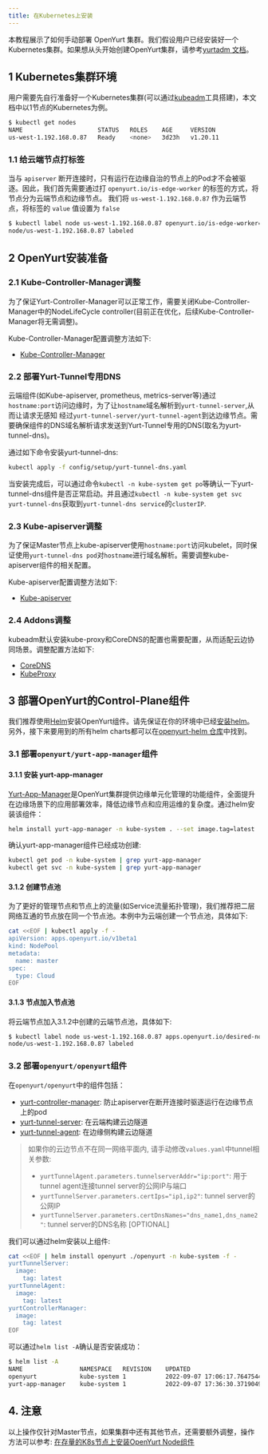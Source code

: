 ```yaml
---
title: 在Kubernetes上安装
---
```


本教程展示了如何手动部署 OpenYurt 集群。我们假设用户已经安装好一个Kubernetes集群。如果想从头开始创建OpenYurt集群，请参考[yurtadm 文档](./yurtadm-init.md)。

## 1 Kubernetes集群环境

用户需要先自行准备好一个Kubernetes集群(可以通过[kubeadm](https://kubernetes.io/docs/setup/production-environment/tools/kubeadm/create-cluster-kubeadm/)工具搭建)，本文档中以1节点的Kubernetes为例。

```bash
$ kubectl get nodes
NAME                     STATUS   ROLES    AGE     VERSION
us-west-1.192.168.0.87   Ready    <none>   3d23h   v1.20.11
```

### 1.1 给云端节点打标签

当与 `apiserver` 断开连接时，只有运行在边缘自治的节点上的Pod才不会被驱逐。因此，我们首先需要通过打 `openyurt.io/is-edge-worker` 的标签的方式，将节点分为云端节点和边缘节点。
我们将 `us-west-1.192.168.0.87` 作为云端节点，将标签的 `value` 值设置为 `false`

```bash
$ kubectl label node us-west-1.192.168.0.87 openyurt.io/is-edge-worker=false
node/us-west-1.192.168.0.87 labeled
```

## 2 OpenYurt安装准备

### 2.1 Kube-Controller-Manager调整

为了保证Yurt-Controller-Manager可以正常工作，需要关闭Kube-Controller-Manager中的NodeLifeCycle controller(目前正在优化，后续Kube-Controller-Manager将无需调整)。

Kube-Controller-Manager配置调整方法如下:

- [Kube-Controller-Manager](./openyurt-prepare.md#2-kube-controller-manager调整)

### 2.2 部署Yurt-Tunnel专用DNS

云端组件(如Kube-apiserver, prometheus, metrics-server等)通过`hostname:port`访问边缘时，为了让`hostname`域名解析到`yurt-tunnel-server`,从而让请求无感知
经过`yurt-tunnel-server/yurt-tunnel-agent`到达边缘节点。需要确保组件的DNS域名解析请求发送到Yurt-Tunnel专用的DNS(取名为yurt-tunnel-dns)。

通过如下命令安装yurt-tunnel-dns:

```bash
kubectl apply -f config/setup/yurt-tunnel-dns.yaml
```

当安装完成后，可以通过命令`kubectl -n kube-system get po`等确认一下yurt-tunnel-dns组件是否正常启动。并且通过`kubectl -n kube-system get svc yurt-tunnel-dns`获取到`yurt-tunnel-dns service`的`clusterIP`.

### 2.3 Kube-apiserver调整

为了保证Master节点上kube-apiserver使用`hostname:port`访问kubelet，同时保证使用`yurt-tunnel-dns pod`对`hostname`进行域名解析。需要调整kube-apiserver组件的相关配置。

Kube-apiserver配置调整方法如下:

- [Kube-apiserver](./openyurt-prepare.md#3-kube-apiserver调整)

### 2.4 Addons调整

kubeadm默认安装kube-proxy和CoreDNS的配置也需要配置，从而适配云边协同场景。调整配置方法如下:

- [CoreDNS](./openyurt-prepare.md#4-coredns调整)
- [KubeProxy](./openyurt-prepare.md#5-kubeproxy调整)

## 3 部署OpenYurt的Control-Plane组件

我们推荐使用[Helm](https://helm.sh/)安装OpenYurt组件。请先保证在你的环境中已经[安装helm](https://helm.sh/docs/intro/install/)。另外，接下来要用到的所有helm charts都可以在[openyurt-helm 仓库](https://github.com/openyurtio/openyurt-helm)中找到。

### 3.1 部署`openyurt/yurt-app-manager`组件

#### 3.1.1 安装 yurt-app-manager

[Yurt-App-Manager](../core-concepts/yurt-app-manager.md)是OpenYurt集群提供边缘单元化管理的功能组件，全面提升在边缘场景下的应用部署效率，降低边缘节点和应用运维的复杂度。通过helm安装该组件：

```bash
helm install yurt-app-manager -n kube-system . --set image.tag=latest
```

确认yurt-app-manager组件已经成功创建:

```bash
kubectl get pod -n kube-system | grep yurt-app-manager
kubectl get svc -n kube-system | grep yurt-app-manager
```

#### 3.1.2 创建节点池

为了更好的管理节点和节点上的流量(如Service流量拓扑管理)，我们推荐把二层网络互通的节点放在同一个节点池。本例中为云端创建一个节点池，具体如下:

```bash
cat <<EOF | kubectl apply -f -
apiVersion: apps.openyurt.io/v1beta1
kind: NodePool
metadata:
  name: master
spec:
  type: Cloud
EOF
```

#### 3.1.3 节点加入节点池

将云端节点加入3.1.2中创建的云端节点池，具体如下:

```bash
$ kubectl label node us-west-1.192.168.0.87 apps.openyurt.io/desired-nodepool=master
node/us-west-1.192.168.0.87 labeled
```

### 3.2 部署`openyurt/openyurt`组件

在`openyurt/openyurt`中的组件包括：

- [yurt-controller-manager](../core-concepts/yurt-controller-manager.md): 防止apiserver在断开连接时驱逐运行在边缘节点上的pod
- [yurt-tunnel-server](../core-concepts/yurttunnel.md): 在云端构建云边隧道
- [yurt-tunnel-agent](../core-concepts/yurttunnel.md): 在边缘侧构建云边隧道

> 如果你的云边节点不在同一网络平面内, 请手动修改`values.yaml`中tunnel相关参数:
>
> - `yurtTunnelAgent.parameters.tunnelserverAddr="ip:port"`: 用于tunnel agent连接tunnel server的公网IP与端口
> - `yurtTunnelServer.parameters.certIps="ip1,ip2"`: tunnel server的公网IP
> - `yurtTunnelServer.parameters.certDnsNames="dns_name1,dns_name2"`: tunnel server的DNS名称 [OPTIONAL]

我们可以通过helm安装以上组件:

```bash
cat <<EOF | helm install openyurt ./openyurt -n kube-system -f -
yurtTunnelServer:
  image:
    tag: latest
yurtTunnelAgent:
  image:
    tag: latest
yurtControllerManager:
  image:
    tag: latest
EOF
```

可以通过`helm list -A`确认是否安装成功：

```bash
$ helm list -A 
NAME            	NAMESPACE  	REVISION	UPDATED                                	STATUS  	CHART                 	APP VERSION
openyurt        	kube-system	1       	2022-09-07 17:06:17.764754411 +0800 CST	deployed	openyurt-1.0.0        	1.0.0      
yurt-app-manager	kube-system	1       	2022-09-07 17:36:30.371904902 +0800 CST	deployed	yurt-app-manager-0.1.2	0.8.0
```

## 4. 注意

以上操作仅针对Master节点，如果集群中还有其他节点，还需要额外调整，操作方法可以参考: [在存量的K8s节点上安装OpenYurt Node组件](./yurtadm-join.md#2-在存量的k8s节点上安装openyurt-node组件)
